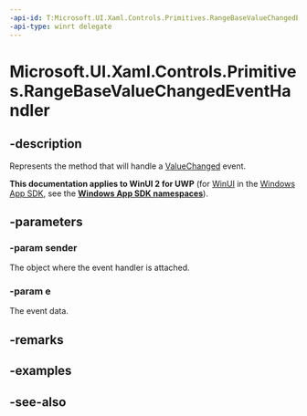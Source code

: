 ```yaml
---
-api-id: T:Microsoft.UI.Xaml.Controls.Primitives.RangeBaseValueChangedEventHandler
-api-type: winrt delegate
---
```

<!-- Delegate syntax.
public delegate void RangeBaseValueChangedEventHandler(System.Object sender, Windows.UI.Xaml.Controls.Primitives.RangeBaseValueChangedEventArgs e)
-->
# Microsoft.UI.Xaml.Controls.Primitives.RangeBaseValueChangedEventHandler

## -description
Represents the method that will handle a [ValueChanged](rangebase_valuechanged.md) event.

**This documentation applies to WinUI 2 for UWP** (for [WinUI](/windows/apps/winui/winui3/) in the [Windows App SDK](/windows/apps/windows-app-sdk/), see the **[Windows App SDK namespaces](/windows/windows-app-sdk/api/winrt/)**).

## -parameters
### -param sender
The object where the event handler is attached.

### -param e
The event data.


## -remarks

## -examples

## -see-also
